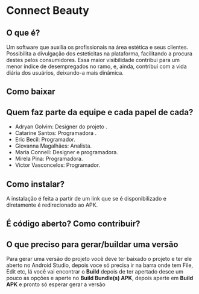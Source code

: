 # Connect Beauty

## O que é?
Um software que auxilia os profissionais na área estética e seus clientes. Possibilita a divulgação dos esteticitas na plataforma, facilitando a procura destes pelos consumidores. Essa maior visibilidade contribui para um menor índice de desempregados no ramo, e, ainda, contribui com a vida diária dos usuários, deixando-a mais dinâmica.

## Como baixar

## Quem faz parte da equipe e cada papel de cada?
- Adryan Golvim: Designer do projeto .
- Catarine Santos: Programadora .
- Eric Becil: Programador.
- Giovanna Magalhães: Analista.
- Maria Connell: Designer e programadora.
- Mirela Pina: Programadora.
- Victor Vasconcelos: Programador.

## Como instalar?
A instalação é feita a partir de um link que se é disponibilizado e diretamente é redirecionado ao APK.

## É código aberto? Como contribuir?

## O que preciso para gerar/buildar uma versão
Para gerar uma versão do projeto você deve ter baixado o projeto e ter ele aberto no 
Android Studio, depois voce só precisa ir na barra onde tem File, Edit etc, lá você vai encontrar  o **Build**
depois de ter apertado desce um pouco as opções e aperte no **Build Bundle(s) APK**, depois aperte em **Build APK** e pronto só esperar gerar a versão  
